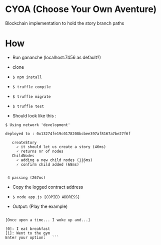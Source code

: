 # CYOA (Choose Your Own Aventure)

Blockchain implementation to hold the story branch paths

# How

- Run gananche (localhost:7456 as default?)

- clone
- ```$ npm install ```
- ```$ truffle compile ```
- ```$ truffle migrate ```
- ```$ truffle test ```


- Should look like this : 

```$ Using network 'development'  ```
 
 ```deployed to : 0x13274fe19c0178208bcbee397af8167a7be27f6f```


 ``` Contract: StoriesContract
    createStory
      ✓ it should let us create a story (46ms)
      ✓ returns nr of nodes
    ChildNodes
      ✓ adding a new child nodes (116ms)
      ✓ confirm child added (68ms)```


  4 passing (267ms)
```


- Copy the logged contract address

- ```$ node app.js [COPIED ADDRESS] ```

- Output: (Play the example)

```  ==== The start ==== 

[Once upon a time... I woke up and...] 

[0]: I eat breakfast 
[1]: Went to the gym 
Enter your option:   ```

